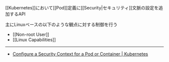 [[Kubernetes]]において[[Pod]]定義に[[Security|セキュリティ]]文脈の設定を追加するAPI

主にLinuxベースの以下のような観点に対する制御を行う
- [[Non-root User]]
- [[Linux Capabilities]]

---

- [Configure a Security Context for a Pod or Container | Kubernetes](https://kubernetes.io/docs/tasks/configure-pod-container/security-context/)